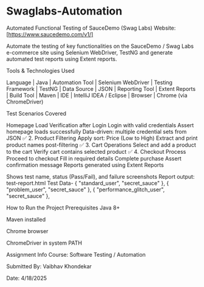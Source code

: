 # Swaglabs-Automation
Automated Functional Testing of SauceDemo (Swag Labs)
Website: [https://www.saucedemo.com/v1/]

Automate the testing of key functionalities on the SauceDemo / Swag Labs e-commerce site using Selenium WebDriver, TestNG and generate automated test reports using Extent reports.

Tools & Technologies Used

Language | Java
| Automation Tool | Selenium WebDriver
| Testing Framework | TestNG
| Data Source | JSON
| Reporting Tool | Extent Reports
| Build Tool | Maven
| IDE | IntelliJ IDEA / Eclipse
| Browser | Chrome (via ChromeDriver)

Test Scenarios Covered

Homepage Load Verification after Login
Login with valid credentials
Assert homepage loads successfully
Data-driven: multiple credential sets from JSON
✅ 2. Product Filtering
Apply sort: Price (Low to High)
Extract and print product names post-filtering
✅ 3. Cart Operations
Select and add a product to the cart
Verify cart contains selected product
✅ 4. Checkout Process
Proceed to checkout
Fill in required details
Complete purchase
Assert confirmation message
Reports generated using Extent Reports

Shows test name, status (Pass/Fail), and failure screenshots
Report output: test-report.html
Test Data- { "standard_user", "secret_sauce" }, { "problem_user", "secret_sauce" }, { "performance_glitch_user", "secret_sauce" },

How to Run the Project Prerequisites Java 8+

Maven installed

Chrome browser

ChromeDriver in system PATH

Assignment Info Course: Software Testing / Automation

Submitted By: Vaibhav Khondekar

Date: 4/18/2025
